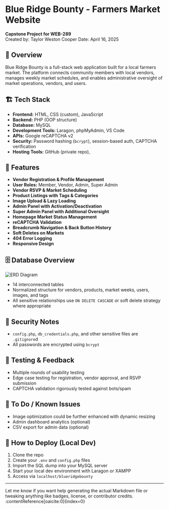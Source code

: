# Blue Ridge Bounty - Farmers Market Website

**Capstone Project for WEB-289**  
Created by: Taylor Weston Cooper
Date: April 16, 2025

## 📜 Overview

Blue Ridge Bounty is a full-stack web application built for a local farmers market. The platform connects community members with local vendors, manages weekly market schedules, and enables administrative oversight of market operations, vendors, and users.

## 🏗️ Tech Stack

- **Frontend:** HTML, CSS (custom), JavaScript
- **Backend:** PHP (OOP structure)
- **Database:** MySQL
- **Development Tools:** Laragon, phpMyAdmin, VS Code
- **APIs:** Google reCAPTCHA v2
- **Security:** Password hashing (`bcrypt`), session-based auth, CAPTCHA verification
- **Hosting Tools:** GitHub (private repo),

## 🧠 Features

- **Vendor Registration & Profile Management**
- **User Roles:** Member, Vendor, Admin, Super Admin
- **Vendor RSVP & Market Scheduling**
- **Product Listings with Tags & Categories**
- **Image Upload & Lazy Loading**
- **Admin Panel with Activation/Deactivation**
- **Super Admin Panel with Additional Oversight**
- **Homepage Market Status Management**
- **reCAPTCHA Validation**
- **Breadcrumb Navigation & Back Button History**
- **Soft Deletes on Markets**
- **404 Error Logging**
- **Responsive Design**

## 🗄️ Database Overview

![ERD Diagram](https://dbdiagram.io/d/289DB-updated-67a3c27e263d6cf9a02b8ae2)

- 14 interconnected tables
- Normalized structure for vendors, products, market weeks, users, images, and tags
- All sensitive relationships use `ON DELETE CASCADE` or soft delete strategy where appropriate

## 🔐 Security Notes

- `config.php`, `db_credentials.php`, and other sensitive files are `.gitignore`d
- All passwords are encrypted using `bcrypt`

## 🧪 Testing & Feedback

- Multiple rounds of usability testing
- Edge case testing for registration, vendor approval, and RSVP submission
- CAPTCHA validation rigorously tested against bots/spam

## 🧼 To Do / Known Issues

- Image optimization could be further enhanced with dynamic resizing
- Admin dashboard analytics (optional)
- CSV export for admin data (optional)

## 🚀 How to Deploy (Local Dev)

1. Clone the repo
2. Create your `.env` and `config.php` files
3. Import the SQL dump into your MySQL server
4. Start your local dev environment with Laragon or XAMPP
5. Access via `localhost/blueridgebounty`

---

Let me know if you want help generating the actual Markdown file or tweaking anything like badges, license, or contributor credits. &#8203;:contentReference[oaicite:0]{index=0}&#8203;
